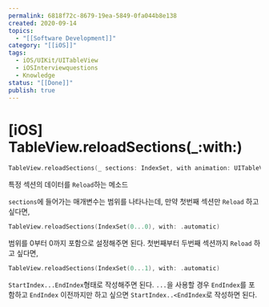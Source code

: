 ```yaml
---
permalink: 6818f72c-8679-19ea-5849-0fa044b8e138
created: 2020-09-14
topics:
  - "[[Software Development]]"
category: "[[iOS]]"
tags:
  - iOS/UIKit/UITableView
  - iOSInterviewquestions
  - Knowledge
status: "[[Done]]"
publish: true
---
```


# \[iOS] TableView.reloadSections(_:with:)

```swift
TableView.reloadSections(_ sections: IndexSet, with animation: UITableView.RowAnimation)
```

특정 섹션의 데이터를 `Reload`하는 메소드

`sections`에 들어가는 매개변수는 범위를 나타나는데, 만약 첫번째 섹션만 `Reload` 하고 싶다면,

```swift
TableView.reloadSections(IndexSet(0...0), with: .automatic)
```

범위를 0부터 0까지 포함으로 설정해주면 된다. 첫번째부터 두번째 섹션까지 `Reload` 하고 싶다면,

```swift
TableView.reloadSections(IndexSet(0...1), with: .automatic)
```

`StartIndex...EndIndex`형태로 작성해주면 된다. `...`을 사용할 경우 `EndIndex`를 포함하고 `EndIndex` 이전까지만 하고 싶으면 `StartIndex..<EndIndex`로 작성하면 된다.
